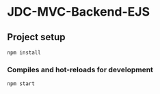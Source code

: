 # JDC-MVC-Backend-EJS

## Project setup
```
npm install
```

### Compiles and hot-reloads for development
```
npm start
```
